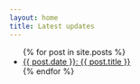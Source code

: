 ```yaml
---
layout: home
title: Latest updates
---
```


<ul>
  {% for post in site.posts %}
    <li>
      <a href="{{ post.url }}">{{ post.date }}: {{ post.title }}</a>
    </li>
  {% endfor %}
</ul>